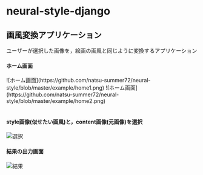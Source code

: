 # neural-style-django

## 画風変換アプリケーション

ユーザーが選択した画像を，絵画の画風と同じように変換するアプリケーション


#### ホーム画面 
<table>
![ホーム画面](https://github.com/natsu-summer72/neural-style/blob/master/example/home1.png)
![ホーム画面](https://github.com/natsu-summer72/neural-style/blob/master/example/home2.png)
</table>

#### style画像(似せたい画風)と，content画像(元画像)を選択
![選択](https://github.com/natsu-summer72/neural-style/blob/master/example/choose_style.png)

#### 結果の出力画面
![結果](https://github.com/natsu-summer72/neural-style/blob/master/example/result.png)

